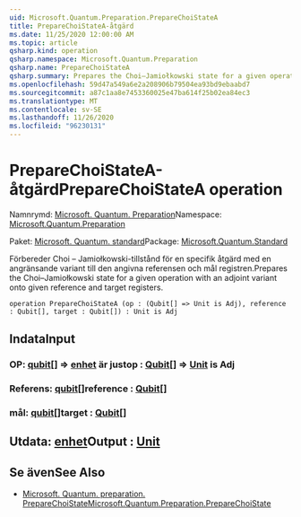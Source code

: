 ```yaml
---
uid: Microsoft.Quantum.Preparation.PrepareChoiStateA
title: PrepareChoiStateA-åtgärd
ms.date: 11/25/2020 12:00:00 AM
ms.topic: article
qsharp.kind: operation
qsharp.namespace: Microsoft.Quantum.Preparation
qsharp.name: PrepareChoiStateA
qsharp.summary: Prepares the Choi–Jamiołkowski state for a given operation with an adjoint variant onto given reference and target registers.
ms.openlocfilehash: 59d47a549a6e2a208906b79504ea93bd9ebaabd7
ms.sourcegitcommit: a87c1aa8e7453360025e47ba614f25b02ea84ec3
ms.translationtype: MT
ms.contentlocale: sv-SE
ms.lasthandoff: 11/26/2020
ms.locfileid: "96230131"
---
```

# <a name="preparechoistatea-operation"></a><span data-ttu-id="40803-102">PrepareChoiStateA-åtgärd</span><span class="sxs-lookup"><span data-stu-id="40803-102">PrepareChoiStateA operation</span></span>

<span data-ttu-id="40803-103">Namnrymd: [Microsoft. Quantum. Preparation](xref:Microsoft.Quantum.Preparation)</span><span class="sxs-lookup"><span data-stu-id="40803-103">Namespace: [Microsoft.Quantum.Preparation](xref:Microsoft.Quantum.Preparation)</span></span>

<span data-ttu-id="40803-104">Paket: [Microsoft. Quantum. standard](https://nuget.org/packages/Microsoft.Quantum.Standard)</span><span class="sxs-lookup"><span data-stu-id="40803-104">Package: [Microsoft.Quantum.Standard](https://nuget.org/packages/Microsoft.Quantum.Standard)</span></span>


<span data-ttu-id="40803-105">Förbereder Choi – Jamiołkowski-tillstånd för en specifik åtgärd med en angränsande variant till den angivna referensen och mål registren.</span><span class="sxs-lookup"><span data-stu-id="40803-105">Prepares the Choi–Jamiołkowski state for a given operation with an adjoint variant onto given reference and target registers.</span></span>

```qsharp
operation PrepareChoiStateA (op : (Qubit[] => Unit is Adj), reference : Qubit[], target : Qubit[]) : Unit is Adj
```


## <a name="input"></a><span data-ttu-id="40803-106">Indata</span><span class="sxs-lookup"><span data-stu-id="40803-106">Input</span></span>

### <a name="op--qubit--unit--is-adj"></a><span data-ttu-id="40803-107">OP: [qubit](xref:microsoft.quantum.lang-ref.qubit)[] => [enhet](xref:microsoft.quantum.lang-ref.unit)  är just</span><span class="sxs-lookup"><span data-stu-id="40803-107">op : [Qubit](xref:microsoft.quantum.lang-ref.qubit)[] => [Unit](xref:microsoft.quantum.lang-ref.unit)  is Adj</span></span>




### <a name="reference--qubit"></a><span data-ttu-id="40803-108">Referens: [qubit](xref:microsoft.quantum.lang-ref.qubit)[]</span><span class="sxs-lookup"><span data-stu-id="40803-108">reference : [Qubit](xref:microsoft.quantum.lang-ref.qubit)[]</span></span>




### <a name="target--qubit"></a><span data-ttu-id="40803-109">mål: [qubit](xref:microsoft.quantum.lang-ref.qubit)[]</span><span class="sxs-lookup"><span data-stu-id="40803-109">target : [Qubit](xref:microsoft.quantum.lang-ref.qubit)[]</span></span>





## <a name="output--unit"></a><span data-ttu-id="40803-110">Utdata: [enhet](xref:microsoft.quantum.lang-ref.unit)</span><span class="sxs-lookup"><span data-stu-id="40803-110">Output : [Unit](xref:microsoft.quantum.lang-ref.unit)</span></span>



## <a name="see-also"></a><span data-ttu-id="40803-111">Se även</span><span class="sxs-lookup"><span data-stu-id="40803-111">See Also</span></span>

- [<span data-ttu-id="40803-112">Microsoft. Quantum. preparation. PrepareChoiState</span><span class="sxs-lookup"><span data-stu-id="40803-112">Microsoft.Quantum.Preparation.PrepareChoiState</span></span>](xref:Microsoft.Quantum.Preparation.PrepareChoiState)